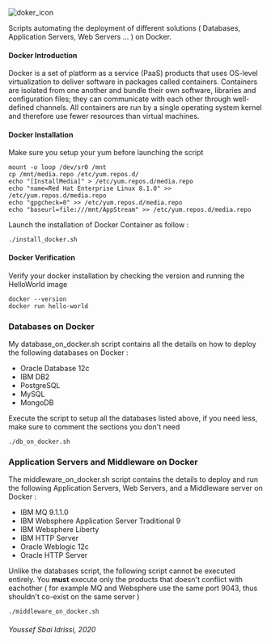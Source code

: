 

![doker_icon](https://upload.wikimedia.org/wikipedia/commons/4/4e/Docker_%28container_engine%29_logo.svg)

Scripts automating the deployment of different solutions ( Databases, Application Servers, Web Servers ... ) on Docker.

#### Docker Introduction
Docker is a set of platform as a service (PaaS) products that uses OS-level virtualization to deliver software in packages called containers. Containers are isolated from one another and bundle their own software, libraries and configuration files; they can communicate with each other through well-defined channels. All containers are run by a single operating system kernel and therefore use fewer resources than virtual machines. 

#### Docker Installation
Make sure you setup your yum before launching the script

```
mount -o loop /dev/sr0 /mnt
cp /mnt/media.repo /etc/yum.repos.d/
echo "[InstallMedia]" > /etc/yum.repos.d/media.repo
echo "name=Red Hat Enterprise Linux 8.1.0" >> /etc/yum.repos.d/media.repo
echo "gpgcheck=0" >> /etc/yum.repos.d/media.repo
echo "baseurl=file:///mnt/AppStream" >> /etc/yum.repos.d/media.repo

```
Launch the installation of Docker Container as follow : 
```
./install_docker.sh
```
#### Docker Verification
Verify your docker installation by checking the version and running the HelloWorld image
```
docker --version
docker run hello-world
```
### Databases on Docker
My database_on_docker.sh script contains all the details on how to deploy the following databases on Docker :
* Oracle Database 12c
* IBM DB2
* PostgreSQL
* MySQL
* MongoDB 

Execute the script to setup all the databases listed above, if you need less, make sure to comment the sections you don't need 
```
./db_on_docker.sh
```
### Application Servers and Middleware on Docker
The middleware_on_docker.sh script contains the details to deploy and run the following Application Servers, Web Servers, and a Middleware server on Docker : 
* IBM MQ 9.1.1.0
* IBM Websphere Application Server Traditional 9
* IBM Websphere Liberty
* IBM HTTP Server
* Oracle Weblogic 12c
* Oracle HTTP Server 

Unlike the databases script, the following script cannot be executed entirely. You **must** execute only the products that doesn't conflict with eachother ( for example MQ and Websphere use the same port 9043, thus shouldn't co-exist on the same server )
```
./middleware_on_docker.sh
```

###### Youssef Sbai Idrissi, 2020

